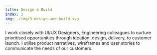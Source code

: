 ```yaml
---
title: Design & Build
index: 3
img: ./img/3-design-and-build.svg
---
```

I work closely with UI/UX Designers, Engineering colleagues to nurture prioritised opportunities through ideation, design, delivery, to customer launch. I utilise product narratives, wireframes and user stories to communicate the needs of our customers.
